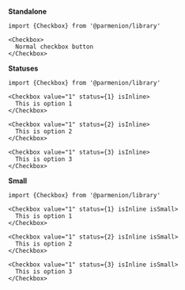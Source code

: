 **Standalone**

    import {Checkbox} from '@parmenion/library'

    <Checkbox>
      Normal checkbox button
    </Checkbox>

**Statuses**

    import {Checkbox} from '@parmenion/library'

    <Checkbox value="1" status={1} isInline>
      This is option 1
    </Checkbox>

    <Checkbox value="1" status={2} isInline>
      This is option 2
    </Checkbox>

    <Checkbox value="1" status={3} isInline>
      This is option 3
    </Checkbox>

**Small**

    import {Checkbox} from '@parmenion/library'

    <Checkbox value="1" status={1} isInline isSmall>
      This is option 1
    </Checkbox>

    <Checkbox value="1" status={2} isInline isSmall>
      This is option 2
    </Checkbox>

    <Checkbox value="1" status={3} isInline isSmall>
      This is option 3
    </Checkbox>

